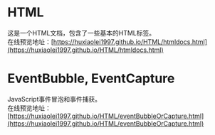 # HTML
这是一个HTML文档，包含了一些基本的HTML标签。<br>
在线预览地址：[https://huxiaolei1997.github.io/HTML/htmldocs.html](https://huxiaolei1997.github.io/HTML/htmldocs.html)
# EventBubble, EventCapture
JavaScript事件冒泡和事件捕获。<br>
在线预览地址：[https://huxiaolei1997.github.io/HTML/eventBubbleOrCapture.html](https://huxiaolei1997.github.io/HTML/eventBubbleOrCapture.html)
